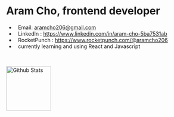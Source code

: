 # Aram Cho, frontend developer


* &nbsp; Email: aramcho206@gmail.com
* &nbsp; LinkedIn : https://www.linkedin.com/in/aram-cho-5ba7531ab
* &nbsp; RocketPunch : https://www.rocketpunch.com/@aramcho206
* &nbsp; currently learning and using React and Javascript
<br>

<p>
  <img height="120" align="left" alt="Github Stats" src="https://github-readme-stats.vercel.app/api?username=aramcho206">
</p>


